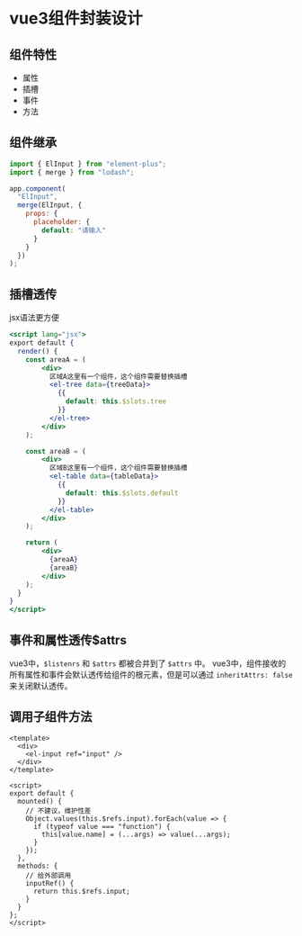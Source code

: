 # vue3组件封装设计

## 组件特性

- 属性
- 插槽
- 事件
- 方法

## 组件继承

```js
import { ElInput } from "element-plus";
import { merge } from "lodash";

app.component(
  "ElInput",
  merge(ElInput, {
    props: {
      placeholder: {
        default: "请输入"
      }
    }
  })
);
```

## 插槽透传

jsx语法更方便

```jsx
<script lang="jsx">
export default {
  render() {
    const areaA = (
        <div>
          区域A这里有一个组件，这个组件需要替换插槽
          <el-tree data={treeData}>
            {{
              default: this.$slots.tree
            }}
          </el-tree>
        </div>
    );

    const areaB = (
        <div>
          区域B这里有一个组件，这个组件需要替换插槽
          <el-table data={tableData}>
            {{
              default: this.$slots.default
            }}
          </el-table>
        </div>
    );

    return (
        <div>
          {areaA}
          {areaB}
        </div>
    );
  }
}
</script>
```

## 事件和属性透传$attrs

vue3中，`$listenrs` 和 `$attrs` 都被合并到了 `$attrs` 中。
vue3中，组件接收的所有属性和事件会默认透传给组件的根元素，但是可以通过 `inheritAttrs: false` 来关闭默认透传。

## 调用子组件方法

```vue
<template>
  <div>
    <el-input ref="input" />
  </div>
</template>

<script>
export default {
  mounted() {
    // 不建议，维护性差
    Object.values(this.$refs.input).forEach(value => {
      if (typeof value === "function") {
        this[value.name] = (...args) => value(...args);
      }
    });
  },
  methods: {
    // 给外部调用
    inputRef() {
      return this.$refs.input;
    }
  }
};
</script>
```
